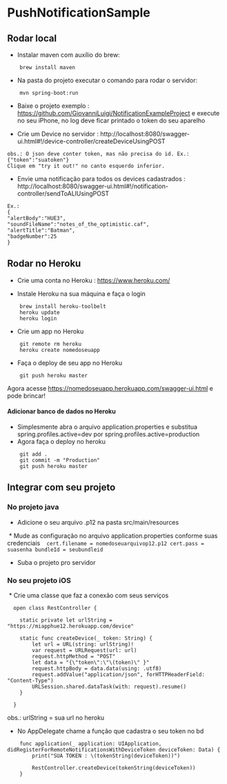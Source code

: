 # PushNotificationSample

## Rodar local
  * Instalar maven com auxílio do brew:
```shell
    brew install maven
```
  * Na pasta do projeto executar o comando para rodar o servidor:
```shell
    mvn spring-boot:run
```
  
* Baixe o projeto exemplo : https://github.com/GiovanniLuigi/NotificationExampleProject e execute no seu iPhone, no log deve ficar printado o token do seu aparelho
  
* Crie um Device no servidor : http://localhost:8080/swagger-ui.html#!/device-controller/createDeviceUsingPOST
```
obs.: O json deve conter token, mas não precisa do id. Ex.: {"token":"suatoken"}
Clique em "try it out!" no canto esquerdo inferior.
```
* Envie uma notificação para todos os devices cadastrados : http://localhost:8080/swagger-ui.html#!/notification-controller/sendToALlUsingPOST

```
Ex.: 
{
"alertBody":"HUE3",
"soundFileName":"notes_of_the_optimistic.caf",
"alertTitle":"Batman",
"badgeNumber":25
}
```
## Rodar no Heroku

 * Crie uma conta no Heroku : https://www.heroku.com/

 * Instale Heroku na sua máquina e faça o login
  
```shell
    brew install heroku-toolbelt
    heroku update
    heroku login
```
  * Crie um app no Heroku

```shell
    git remote rm heroku
    heroku create nomedoseuapp
```
  * Faça o deploy de seu app no Heroku
```shell
    git push heroku master
```

Agora acesse https://nomedoseuapp.herokuapp.com/swagger-ui.html e pode brincar!
 
#### Adicionar banco de dados no Heroku

  * Simplesmente abra o arquivo application.properties e substitua spring.profiles.active=dev por spring.profiles.active=production
  * Agora faça o deploy no heroku
  
```shell
    git add .
    git commit -m "Production"
    git push heroku master
```
## Integrar com seu projeto
 
 ### No projeto java
  * Adicione o seu arquivo .p12 na pasta src/main/resources
  
  * Mude as configuração no arquivo application.properties conforme suas credenciais 
  ```
  cert.filename = nomedoseuarquivop12.p12
  cert.pass = suasenha
  bundleId = seubundleid
  ```
  * Suba o projeto pro servidor
 
### No seu projeto iOS

  * Crie uma classe que faz a conexão com seus serviços 
  
```
  open class RestController {
    
    static private let urlString = "https://miapphue12.herokuapp.com/device"
    
    static func createDevice(_ token: String) {
        let url = URL(string: urlString)!
        var request = URLRequest(url: url)
        request.httpMethod = "POST"
        let data = "{\"token\":\"\(token)\" }"
        request.httpBody = data.data(using: .utf8)
        request.addValue("application/json", forHTTPHeaderField: "Content-Type")
        URLSession.shared.dataTask(with: request).resume()
    }
    
  }
 ```
 obs.: urlString = sua url no heroku

 * No AppDelegate chame a função que cadastra o seu token no bd
  
```
    func application(_ application: UIApplication, didRegisterForRemoteNotificationsWithDeviceToken deviceToken: Data) {
        print("SUA TOKEN : \(tokenString(deviceToken))")
        
        RestController.createDevice(tokenString(deviceToken))
    }
```
